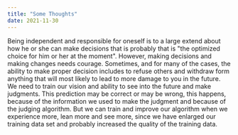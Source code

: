 ```yaml
---
title: "Some Thoughts"
date: 2021-11-30
---
```


Being independent and responsible for oneself is to a large extend about how he or she can make decisions that is probably that is "the optimized choice for him or her at the moment". However, making decisions and making changes needs courage.
Sometimes, and for many of the cases, the ability to make proper decision includes to refuse others and withdraw form anything that will most likely to lead to more damage to you in the future. We need to train our vision and ability to see into the future and make judgments.
This prediction may be correct or may be wrong, this happens, because of the information we used to make the judgment and because of the judging algorithm. But we can train and improve our algorithm when we experience more, lean more and see more, since we have enlarged our training data set and probably increased the quality of the training data.
